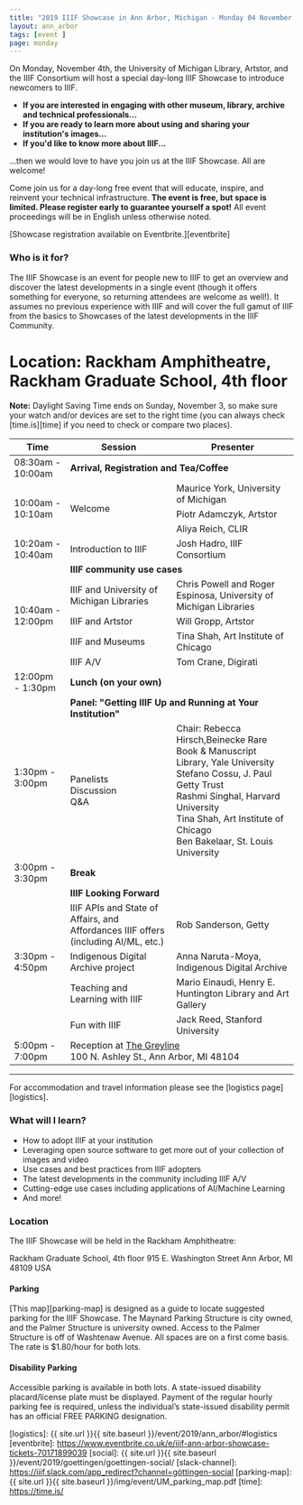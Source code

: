 ```yaml
---
title: "2019 IIIF Showcase in Ann Arbor, Michigan - Monday 04 November 2019"
layout: ann_arbor
tags: [event ]
page: monday
---
```


On Monday, November 4th, the University of Michigan Library, Artstor, and the IIIF Consortium will host a special day-long IIIF Showcase to introduce newcomers to IIIF.

* **If you are interested in engaging with other museum, library, archive and technical professionals...**
* **If you are ready to learn more about using and sharing your institution's images...**
* **If you'd like to know more about IIIF...**

...then we would love to have you join us at the IIIF Showcase. All are welcome!

Come join us for a day-long free event that will educate, inspire, and reinvent your technical infrastructure. **The event is free, but space is limited. Please register early to guarantee yourself a spot!** All event proceedings will be in English unless otherwise noted. 

[Showcase registration available on Eventbrite.][eventbrite]

### Who is it for?

The IIIF Showcase is an event for people new to IIIF to get an overview and discover the latest developments in a single event (though it offers something for everyone, so returning attendees are welcome as well!). It assumes no previous experience with IIIF and will cover the full gamut of IIIF from the basics to Showcases of the latest developments in the IIIF Community. 

# Location: Rackham Amphitheatre, Rackham Graduate School, 4th floor
**Note:** Daylight Saving Time ends on Sunday, November 3, so make sure your watch and/or devices are set to the right time (you can always check [time.is][time] if you need to check or compare two places).

<table class="api-table">
    <thead>
        <tr>
            <th>Time</th>
            <th>Session</th>
            <th>Presenter</th>
        </tr>
    </thead>
    <tbody>
        <tr>
            <td>08:30am - 10:00am</td>
            <td colspan="2"><b>Arrival, Registration and Tea/Coffee</b></td>
        </tr>
        <tr>
            <td rowspan="3">10:00am - 10:10am</td>
            <td rowspan="3">Welcome</td>
            <td>Maurice York, University of Michigan</td>
        </tr>
        <tr>
            <td>Piotr Adamczyk, Artstor</td>
        </tr>
        <tr>
            <td>Aliya Reich, CLIR</td>
        </tr>
        <tr>
            <td>10:20am - 10:40am</td>
            <td>Introduction to IIIF</td>
            <td>Josh Hadro, IIIF Consortium</td>
        </tr>
        <tr>
            <td rowspan="5">10:40am - 12:00pm</td>
            <td colspan="2"><b>IIIF community use cases</b></td>
        </tr>
        <tr>
            <td>IIIF and University of Michigan Libraries</td>
            <td>Chris Powell and Roger Espinosa, University of Michigan Libraries</td>
        </tr>
        <tr>
            <td>IIIF and Artstor</td>
            <td>Will Gropp, Artstor</td>
        </tr>    
        <tr>
            <td>IIIF and Museums</td>
            <td>Tina Shah, Art Institute of Chicago</td>
        </tr>
         <tr>
            <td>IIIF A/V</td>
            <td>Tom Crane, Digirati</td>
        </tr>  
        <tr>
            <td>12:00pm - 1:30pm</td>
            <td colspan="2"><b>Lunch (on your own)</b></td>
        </tr>
         <tr>
            <td rowspan="2">1:30pm - 3:00pm</td>
            <td colspan="2"><b>Panel: "Getting IIIF Up and Running at Your Institution"</b>
</td>
        </tr>
        <tr>
            <td>Panelists<br>Discussion<br>Q&A</td>
            <td>Chair: Rebecca Hirsch,Beinecke Rare Book & Manuscript Library, Yale University<br>
            Stefano Cossu, J. Paul Getty Trust<br>
            Rashmi Singhal, Harvard University<br>
            Tina Shah, Art Institute of Chicago<br>
            Ben Bakelaar, St. Louis University</td>
        </tr>
        <tr>
            <td rowspan="1">3:00pm - 3:30pm</td>
            <td colspan="2"><b>Break</b></td>
        </tr>    
        <tr>
            <td rowspan="5">3:30pm - 4:50pm</td>
            <td colspan="2"><b>IIIF Looking Forward</b></td>
        </tr>
        <tr>
            <td>IIIF APIs and State of Affairs, and Affordances IIIF offers (including AI/ML, etc.)</td>
            <td>Rob Sanderson, Getty</td>
        </tr>
        <tr>
            <td>Indigenous Digital Archive project</td>
            <td>Anna Naruta-Moya, Indigenous Digital Archive</td>
        </tr>
        <tr>
            <td>Teaching and Learning with IIIF</td>
            <td>Mario Einaudi, Henry E. Huntington Library and Art Gallery</td>
        </tr>  
        <tr>
            <td>Fun with IIIF</td>
            <td>Jack Reed, Stanford University</td>
        </tr>
        <tr>
            <td>5:00pm - 7:00pm</td>
            <td colspan="2">Reception at <a href="https://www.zingermansgreyline.com/">The Greyline</a><br>
            100 N. Ashley St., Ann Arbor, MI 48104</td>
        </tr>
    </tbody>
</table>    



---

For accommodation and travel information please see the [logistics page][logistics].

### What will I learn?

* How to adopt IIIF at your institution
* Leveraging open source software to get more out of your collection of images and video
* Use cases and best practices from IIIF adopters
* The latest developments in the community including IIIF A/V
* Cutting-edge use cases including applications of AI/Machine Learning
* And more!

### Location

The IIIF Showcase will be held in the Rackham Amphitheatre: 

Rackham Graduate School, 4th floor
915 E. Washington Street
Ann Arbor, MI 48109 USA 


#### Parking

[This map][parking-map] is designed as a guide to locate suggested parking for the IIIF Showcase. The Maynard Parking Structure is city owned, and the Palmer Structure is university owned. Access to the Palmer Structure is off of Washtenaw Avenue. All spaces are on a first come basis. The rate is $1.80/hour for both lots.

#### Disability Parking

Accessible parking is available in both lots. A state-issued disability placard/license plate must be displayed. Payment of the regular hourly parking fee is required, unless the individual’s state-issued disability permit has an official FREE PARKING designation.



<script>
    lightbox.option({
      'resizeDuration': 100,
      'wrapAround': true
    })
</script>

[logistics]:  {{ site.url }}{{ site.baseurl }}/event/2019/ann_arbor/#logistics
[eventbrite]: https://www.eventbrite.co.uk/e/iiif-ann-arbor-showcase-tickets-70171899039
[social]: {{ site.url }}{{ site.baseurl }}/event/2019/goettingen/goettingen-social/
[slack-channel]: https://iiif.slack.com/app_redirect?channel=göttingen-social
[parking-map]: {{ site.url }}{{ site.baseurl }}/img/event/UM_parking_map.pdf
[time]: https://time.is/
